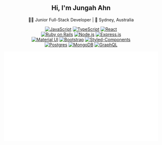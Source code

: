 <h2 align="center"> Hi, I'm Jungah Ahn </h2>
<p align="center"> 👩‍💻 Junior Full-Stack Developer | 
📍 Sydney, Australia
</p>
<div align="center">  
  
[![JavaScript](https://img.shields.io/badge/JavaScript-F7DF1E?style=for-the-badge&logo=javascript&logoColor=black)](#)
[![TypeScript](https://img.shields.io/badge/TypeScript-007ACC?style=for-the-badge&logo=typescript&logoColor=white)](#)
[![React](https://img.shields.io/badge/React-20232A?style=for-the-badge&logo=react&logoColor=61DAFB)](#)<br>
[![Ruby on Rails](https://img.shields.io/badge/Ruby_on_Rails-CC0000?style=for-the-badge&logo=ruby-on-rails&logoColor=white)](#)
[![Node.js](https://img.shields.io/badge/Node.js-43853D?style=for-the-badge&logo=node.js&logoColor=white)](#)
[![Express.js](https://img.shields.io/badge/Express.js-404D59?style=for-the-badge)](#)<br>
[![Material UI](https://img.shields.io/badge/Material--UI-0081CB?style=for-the-badge&logo=material-ui&logoColor=white)](#)
[![Bootstrap](https://img.shields.io/badge/Bootstrap-563D7C?style=for-the-badge&logo=bootstrap&logoColor=white)](#)
[![Styled-Components](https://img.shields.io/badge/styled--components-DB7093?style=for-the-badge&logo=styled-components&logoColor=white)](#)<br>
[![Postgres](https://img.shields.io/badge/PostgreSQL-316192?style=for-the-badge&logo=postgresql&logoColor=white)](#)
[![MongoDB](https://img.shields.io/badge/MongoDB-4EA94B?style=for-the-badge&logo=mongodb&logoColor=white)](#)
[![GraphQL](https://img.shields.io/badge/GraphQL-DB2794?style=for-the-badge&logo=graphql&logoColor=white)](#)
  
</div>
<div align="center">
  
[![](https://raw.githubusercontent.com/aanmeba/github-stats/master/generated/languages.svg#gh-light-mode-only)](#)
  
</div>

